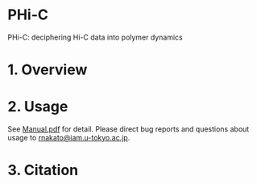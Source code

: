 # PHi-C
PHi-C: deciphering Hi-C data into polymer dynamics
# 1. Overview

# 2. Usage
 See [Manual.pdf](https://github.com/rnakato/DROMPA3/blob/master/Manual.pdf) for detail. Please direct bug reports and questions about usage to rnakato@iam.u-tokyo.ac.jp.

# 3. Citation

